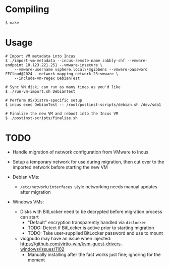 Compiling
=========

```
$ make
```

Usage
=====

```
# Import VM metadata into Incus
$ ./import-vm-metadata --incus-remote-name zabbly-shf --vmware-endpoint 10.123.221.251 --vmware-insecure \
    --vmware-username vsphere.local\\mgibbens --vmware-password FFCloud@2024 --network-mapping network-23:vmware \
    --include-vm-regex DebianTest

# Sync VM disk; can run as many times as you'd like
$ ./run-vm-import.sh DebianTest

# Perform OS/Distro-specific setup
$ incus exec DebianTest -- /root/postinst-scripts/debian.sh /dev/sda1

# Finalize the new VM and reboot into the Incus VM
$ ./postinst-scripts/finalize.sh
```

TODO
====

* Handle migration of network configuration from VMware to Incus

* Setup a temporary network for use during migration, then cut over to the imported network before starting the new VM

* Debian VMs:
  - `/etc/network/interfaces`-style networking needs manual updates after migration

* Windows VMs:
  - Disks with BitLocker need to be decrypted before migration process can start
    - "Default" encryption transparently handled via `dislocker`
    - TODO: Detect if BitLocker is active prior to starting migration
    - TODO: Take user-supplied BitLocker password and use to mount
  - viogpudo may have an issue when injected: https://github.com/virtio-win/kvm-guest-drivers-windows/issues/1102
    - Manually installing after the fact works just fine; ignoring for the moment
